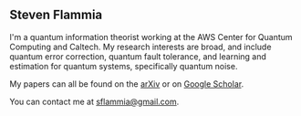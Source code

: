 ## Steven Flammia

I'm a quantum information theorist working at the AWS Center for Quantum Computing and Caltech. 
My research interests are broad, and include quantum error correction, quantum fault tolerance, and learning and estimation for quantum systems, specifically quantum noise.

My papers can all be found on the [arXiv](https://arxiv.org/a/flammia_s_1.html) or on [Google Scholar](https://scholar.google.com/citations?user=-VnX0xYAAAAJ). 

You can contact me at [sflammia@gmail.com](mailto:sflammia@gmail.com).
